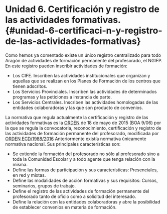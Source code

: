 # Unidad 6\. Certificación y registro de las actividades formativas. {#unidad-6-certificaci-n-y-registro-de-las-actividades-formativas}

Como hemos ya comentado  existe un único registro centralizado para todo Aragón de actividades de formación permanente del profesorado, el NGIFP. En este registro pueden inscribir actividades de formación:

*   Los CIFE. Inscriben las actividades institucionales que organizan y aquellas que se realizan en los Planes de Formación de los centros que tienen adscritos.
*   Los Servicios Provinciales. Inscriben las actividades de determinados programas y las peticiones a instancia de parte.
*   Los Servicios Centrales. Inscriben las actividades homologadas de las entidades colaboradoras y las que son producto de convenios.

La normativa que regula actualmente la certificación y registro de las actividades formativas es la [ORDEN](https://www.google.com/url?q=http://www.boa.aragon.es/cgi-bin/EBOA/BRSCGI?CMD%3DVEROBJ%26MLKOB%3D859076685454&sa=D&ust=1511515248819000&usg=AFQjCNH7tUu582UtB6l7X0pAwyE_IQ3JRw) de 18 de mayo de 2015 (BOA 9/06) por la que se regula la convocatoria, reconocimiento, certificación y registro de las actividades de formación permanente del profesorado, modificada por [ORDEN ECD/1988/2016](https://www.google.com/url?q=http://www.boa.aragon.es/cgi-bin/EBOA/BRSCGI?CMD%3DVEROBJ%26MLKOB%3D943762422424&sa=D&ust=1511515248820000&usg=AFQjCNHVmblp64keDhxJCCf87F4e0tk3-g)  Anteriormente existía normativa únicamente normativa nacional. Sus principales características son:

*   Se extiende la formación del profesorado no sólo al profesorado sino a toda la Comunidad Escolar y a todo agente que tenga relación con la misma.
*   Define las formas de participación y sus características: Presenciales, en red y mixtas.
*   Define las modalidades de acción formativas y sus requisitos: Cursos, seminarios, grupos de trabajo.
*   Define el registro de las actividades de formación permanente del profesorado tanto de oficio como a solicitud del interesado.
*   Define la relación con las entidades colaboradoras y abre la posibilidad de establecer convenios en materia de formación.

